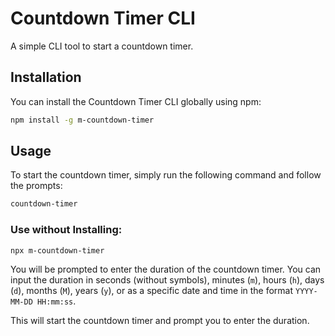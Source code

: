 # Countdown Timer CLI

A simple CLI tool to start a countdown timer.

## Installation

You can install the Countdown Timer CLI globally using npm:

```bash
npm install -g m-countdown-timer
```

## Usage

To start the countdown timer, simply run the following command and follow the prompts:

```bash
countdown-timer
```

### Use without Installing:

```bash
npx m-countdown-timer
```

You will be prompted to enter the duration of the countdown timer. You can input the duration in seconds (without symbols), minutes (`m`), hours (`h`), days (`d`), months (`M`), years (`y`), or as a specific date and time in the format `YYYY-MM-DD HH:mm:ss`.

This will start the countdown timer and prompt you to enter the duration.
